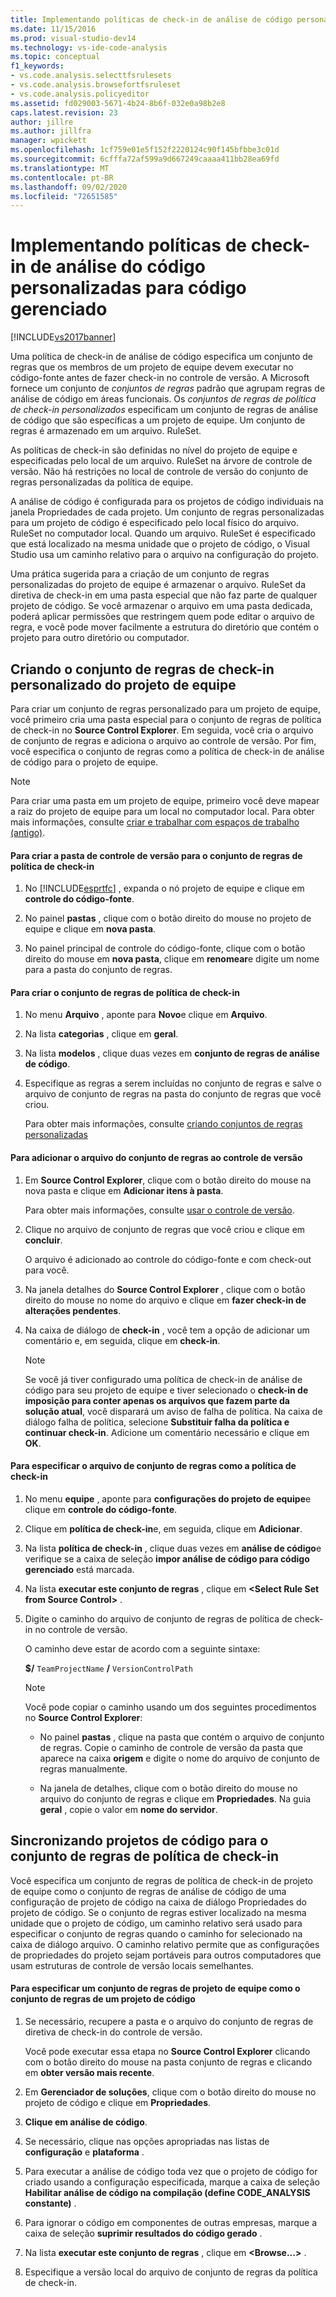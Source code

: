 ```yaml
---
title: Implementando políticas de check-in de análise de código personalizado para código gerenciado | Microsoft Docs
ms.date: 11/15/2016
ms.prod: visual-studio-dev14
ms.technology: vs-ide-code-analysis
ms.topic: conceptual
f1_keywords:
- vs.code.analysis.selecttfsrulesets
- vs.code.analysis.browsefortfsruleset
- vs.code.analysis.policyeditor
ms.assetid: fd029003-5671-4b24-8b6f-032e0a98b2e8
caps.latest.revision: 23
author: jillre
ms.author: jillfra
manager: wpickett
ms.openlocfilehash: 1cf759e01e5f152f2220124c90f145bfbbe3c01d
ms.sourcegitcommit: 6cfffa72af599a9d667249caaaa411bb28ea69fd
ms.translationtype: MT
ms.contentlocale: pt-BR
ms.lasthandoff: 09/02/2020
ms.locfileid: "72651585"
---
```

# <a name="implementing-custom-code-analysis-check-in-policies-for-managed-code"></a>Implementando políticas de check-in de análise do código personalizadas para código gerenciado
[!INCLUDE[vs2017banner](../includes/vs2017banner.md)]

Uma política de check-in de análise de código especifica um conjunto de regras que os membros de um projeto de equipe devem executar no código-fonte antes de fazer check-in no controle de versão. A Microsoft fornece um conjunto de *conjuntos de regras* padrão que agrupam regras de análise de código em áreas funcionais. Os *conjuntos de regras de política de check-in personalizados* especificam um conjunto de regras de análise de código que são específicas a um projeto de equipe. Um conjunto de regras é armazenado em um arquivo. RuleSet.

 As políticas de check-in são definidas no nível do projeto de equipe e especificadas pelo local de um arquivo. RuleSet na árvore de controle de versão. Não há restrições no local de controle de versão do conjunto de regras personalizadas da política de equipe.

 A análise de código é configurada para os projetos de código individuais na janela Propriedades de cada projeto. Um conjunto de regras personalizadas para um projeto de código é especificado pelo local físico do arquivo. RuleSet no computador local. Quando um arquivo. RuleSet é especificado que está localizado na mesma unidade que o projeto de código, o Visual Studio usa um caminho relativo para o arquivo na configuração do projeto.

 Uma prática sugerida para a criação de um conjunto de regras personalizadas do projeto de equipe é armazenar o arquivo. RuleSet da diretiva de check-in em uma pasta especial que não faz parte de qualquer projeto de código. Se você armazenar o arquivo em uma pasta dedicada, poderá aplicar permissões que restringem quem pode editar o arquivo de regra, e você pode mover facilmente a estrutura do diretório que contém o projeto para outro diretório ou computador.

## <a name="creating-the-team-project-custom-check-in-rule-set"></a>Criando o conjunto de regras de check-in personalizado do projeto de equipe
 Para criar um conjunto de regras personalizado para um projeto de equipe, você primeiro cria uma pasta especial para o conjunto de regras de política de check-in no **Source Control Explorer**. Em seguida, você cria o arquivo de conjunto de regras e adiciona o arquivo ao controle de versão. Por fim, você especifica o conjunto de regras como a política de check-in de análise de código para o projeto de equipe.

> [!NOTE]
> Para criar uma pasta em um projeto de equipe, primeiro você deve mapear a raiz do projeto de equipe para um local no computador local. Para obter mais informações, consulte [criar e trabalhar com espaços de trabalho (antigo)](https://msdn.microsoft.com/db4d5692-179a-44fe-ad31-0c1c900c9cb2).

#### <a name="to-create-the-version-control-folder-for-the-check-in-policy-rule-set"></a>Para criar a pasta de controle de versão para o conjunto de regras de política de check-in

1. No [!INCLUDE[esprtfc](../includes/esprtfc-md.md)] , expanda o nó projeto de equipe e clique em **controle do código-fonte**.

2. No painel **pastas** , clique com o botão direito do mouse no projeto de equipe e clique em **nova pasta**.

3. No painel principal de controle do código-fonte, clique com o botão direito do mouse em **nova pasta**, clique em **renomear**e digite um nome para a pasta do conjunto de regras.

#### <a name="to-create-the-check-in-policy-rule-set"></a>Para criar o conjunto de regras de política de check-in

1. No menu **Arquivo** , aponte para **Novo**e clique em **Arquivo**.

2. Na lista **categorias** , clique em **geral**.

3. Na lista **modelos** , clique duas vezes em **conjunto de regras de análise de código**.

4. Especifique as regras a serem incluídas no conjunto de regras e salve o arquivo de conjunto de regras na pasta do conjunto de regras que você criou.

     Para obter mais informações, consulte [criando conjuntos de regras personalizadas](../code-quality/creating-custom-code-analysis-rule-sets.md)

#### <a name="to-add-the-rule-set-file-to-version-control"></a>Para adicionar o arquivo do conjunto de regras ao controle de versão

1. Em **Source Control Explorer**, clique com o botão direito do mouse na nova pasta e clique em **Adicionar itens à pasta**.

     Para obter mais informações, consulte [usar o controle de versão](https://msdn.microsoft.com/library/33267cee-fe5f-4aa3-b2cd-6d22ceace314).

2. Clique no arquivo de conjunto de regras que você criou e clique em **concluir**.

     O arquivo é adicionado ao controle do código-fonte e com check-out para você.

3. Na janela detalhes do **Source Control Explorer** , clique com o botão direito do mouse no nome do arquivo e clique em **fazer check-in de alterações pendentes**.

4. Na caixa de diálogo de **check-in** , você tem a opção de adicionar um comentário e, em seguida, clique em **check-in**.

    > [!NOTE]
    > Se você já tiver configurado uma política de check-in de análise de código para seu projeto de equipe e tiver selecionado o **check-in de imposição para conter apenas os arquivos que fazem parte da solução atual**, você disparará um aviso de falha de política. Na caixa de diálogo falha de política, selecione **Substituir falha da política e continuar check-in**. Adicione um comentário necessário e clique em **OK**.

#### <a name="to-specify-the-rule-set-file-as-the-check-in-policy"></a>Para especificar o arquivo de conjunto de regras como a política de check-in

1. No menu **equipe** , aponte para **configurações do projeto de equipe**e clique em **controle do código-fonte**.

2. Clique em **política de check-in**e, em seguida, clique em **Adicionar**.

3. Na lista **política de check-in** , clique duas vezes em **análise de código**e verifique se a caixa de seleção **impor análise de código para código gerenciado** está marcada.

4. Na lista **executar este conjunto de regras** , clique em **\<Select Rule Set from Source Control>** .

5. Digite o caminho do arquivo de conjunto de regras de política de check-in no controle de versão.

     O caminho deve estar de acordo com a seguinte sintaxe:

     **$/** `TeamProjectName` **/** `VersionControlPath`

    > [!NOTE]
    > Você pode copiar o caminho usando um dos seguintes procedimentos no **Source Control Explorer**:

    - No painel **pastas** , clique na pasta que contém o arquivo de conjunto de regras. Copie o caminho de controle de versão da pasta que aparece na caixa **origem** e digite o nome do arquivo de conjunto de regras manualmente.

    - Na janela de detalhes, clique com o botão direito do mouse no arquivo do conjunto de regras e clique em **Propriedades**. Na guia **geral** , copie o valor em **nome do servidor**.

## <a name="synchronizing-code-projects-to-the-check-in-policy-rule-set"></a>Sincronizando projetos de código para o conjunto de regras de política de check-in
 Você especifica um conjunto de regras de política de check-in de projeto de equipe como o conjunto de regras de análise de código de uma configuração de projeto de código na caixa de diálogo Propriedades do projeto de código. Se o conjunto de regras estiver localizado na mesma unidade que o projeto de código, um caminho relativo será usado para especificar o conjunto de regras quando o caminho for selecionado na caixa de diálogo arquivo. O caminho relativo permite que as configurações de propriedades do projeto sejam portáveis para outros computadores que usam estruturas de controle de versão locais semelhantes.

#### <a name="to-specify-a-team-project-rule-set-as-the-rule-set-of-a-code-project"></a>Para especificar um conjunto de regras de projeto de equipe como o conjunto de regras de um projeto de código

1. Se necessário, recupere a pasta e o arquivo do conjunto de regras de diretiva de check-in do controle de versão.

     Você pode executar essa etapa no **Source Control Explorer** clicando com o botão direito do mouse na pasta conjunto de regras e clicando em **obter versão mais recente**.

2. Em **Gerenciador de soluções**, clique com o botão direito do mouse no projeto de código e clique em **Propriedades**.

3. **Clique em análise de código**.

4. Se necessário, clique nas opções apropriadas nas listas de **configuração** e **plataforma** .

5. Para executar a análise de código toda vez que o projeto de código for criado usando a configuração especificada, marque a caixa de seleção **Habilitar análise de código na compilação (define CODE_ANALYSIS constante)** .

6. Para ignorar o código em componentes de outras empresas, marque a caixa de seleção **suprimir resultados do código gerado** .

7. Na lista **executar este conjunto de regras** , clique em **\<Browse...>** .

8. Especifique a versão local do arquivo de conjunto de regras da política de check-in.
